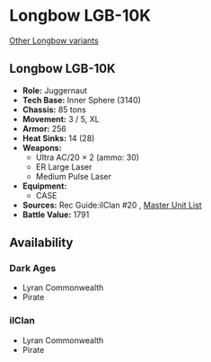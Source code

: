 # Longbow LGB-10K 

[Other Longbow variants](../longbow.md) 

## Longbow LGB-10K 

- **Role:** Juggernaut 
- **Tech Base:** Inner Sphere (3140) 
- **Chassis:** 85 tons 
- **Movement:** 3 / 5, XL 
- **Armor:** 256 
- **Heat Sinks:** 14 (28) 
- **Weapons:** 
  - Ultra AC/20 × 2 (ammo: 30) 
  - ER Large Laser 
  - Medium Pulse Laser 
- **Equipment:** 
  - CASE 
- **Sources:** Rec Guide:ilClan #20 , [Master Unit List](http://masterunitlist.info/Unit/Details/8334) 
- **Battle Value:** 1791 

## Availability 

### Dark Ages 

- Lyran Commonwealth 
- Pirate 

### ilClan 

- Lyran Commonwealth 
- Pirate 

